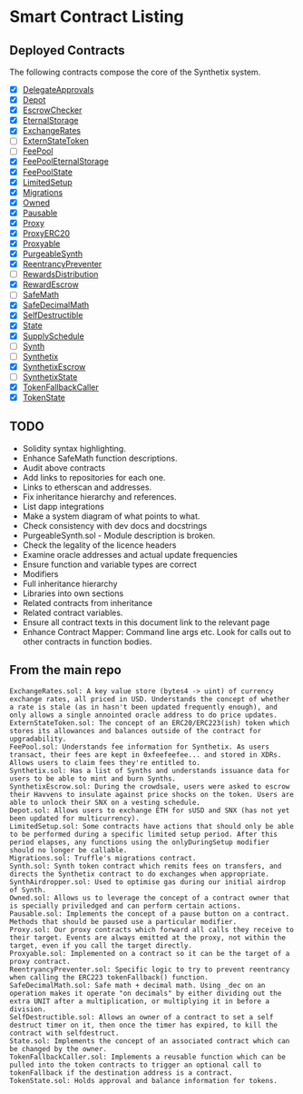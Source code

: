 # Smart Contract Listing

## Deployed Contracts

The following contracts compose the core of the Synthetix system.

* [x] [DelegateApprovals](DelegateApprovals.md)
* [x] [Depot](Depot.md)
* [x] [EscrowChecker](EscrowChecker.md)
* [x] [EternalStorage](EternalStorage.md)
* [x] [ExchangeRates](ExchangeRates.md)
* [ ] [ExternStateToken](ExternStateToken.md)
* [ ] [FeePool](FeePool.md)
* [x] [FeePoolEternalStorage](FeePoolEternalStorage.md)
* [x] [FeePoolState](FeePoolState.md)
* [x] [LimitedSetup](LimitedSetup.md)
* [x] [Migrations](Migrations.md)
* [x] [Owned](Owned.md)
* [x] [Pausable](Pausable.md)
* [x] [Proxy](Proxy.md)
* [x] [ProxyERC20](ProxyERC20.md)
* [x] [Proxyable](Proxyable.md)
* [x] [PurgeableSynth](PurgeableSynth.md)
* [x] [ReentrancyPreventer](ReentrancyPreventer.md)
* [ ] [RewardsDistribution](RewardsDistribution.md)
* [x] [RewardEscrow](RewardEscrow.md)
* [ ] [SafeMath](SafeMath.md)
* [x] [SafeDecimalMath](SafeDecimalMath.md)
* [x] [SelfDestructible](SelfDestructible.md)
* [x] [State](State.md)
* [x] [SupplySchedule](SupplySchedule.md)
* [ ] [Synth](Synth.md)
* [ ] [Synthetix](Synthetix.md)
* [x] [SynthetixEscrow](SynthetixEscrow.md)
* [ ] [SynthetixState](SynthetixState.md)
* [x] [TokenFallbackCaller](TokenFallbackCaller.md)
* [x] [TokenState](TokenState.md)

## TODO

* Solidity syntax highlighting.
* Enhance SafeMath function descriptions.
* Audit above contracts
* Add links to repositories for each one.
* Links to etherscan and addresses.
* Fix inheritance hierarchy and references.
* List dapp integrations
* Make a system diagram of what points to what.
* Check consistency with dev docs and docstrings
* PurgeableSynth.sol - Module description is broken.
* Check the legality of the licence headers
* Examine oracle addresses and actual update frequencies
* Ensure function and variable types are correct
* Modifiers
* Full inheritance hierarchy
* Libraries into own sections
* Related contracts from inheritance
* Related contract variables.
* Ensure all contract texts in this document link to the relevant page
* Enhance Contract Mapper: Command line args etc. Look for calls out to other contracts in function bodies.

## From the main repo

    ExchangeRates.sol: A key value store (bytes4 -> uint) of currency exchange rates, all priced in USD. Understands the concept of whether a rate is stale (as in hasn't been updated frequently enough), and only allows a single annointed oracle address to do price updates.
    ExternStateToken.sol: The concept of an ERC20/ERC223(ish) token which stores its allowances and balances outside of the contract for upgradability.
    FeePool.sol: Understands fee information for Synthetix. As users transact, their fees are kept in 0xfeefeefee... and stored in XDRs. Allows users to claim fees they're entitled to.
    Synthetix.sol: Has a list of Synths and understands issuance data for users to be able to mint and burn Synths.
    SynthetixEscrow.sol: During the crowdsale, users were asked to escrow their Havvens to insulate against price shocks on the token. Users are able to unlock their SNX on a vesting schedule.
    Depot.sol: Allows users to exchange ETH for sUSD and SNX (has not yet been updated for multicurrency).
    LimitedSetup.sol: Some contracts have actions that should only be able to be performed during a specific limited setup period. After this period elapses, any functions using the onlyDuringSetup modifier should no longer be callable.
    Migrations.sol: Truffle's migrations contract.
    Synth.sol: Synth token contract which remits fees on transfers, and directs the Synthetix contract to do exchanges when appropriate.
    SynthAirdropper.sol: Used to optimise gas during our initial airdrop of Synth.
    Owned.sol: Allows us to leverage the concept of a contract owner that is specially priviledged and can perform certain actions.
    Pausable.sol: Implements the concept of a pause button on a contract. Methods that should be paused use a particular modifier.
    Proxy.sol: Our proxy contracts which forward all calls they receive to their target. Events are always emitted at the proxy, not within the target, even if you call the target directly.
    Proxyable.sol: Implemented on a contract so it can be the target of a proxy contract.
    ReentryancyPreventer.sol: Specific logic to try to prevent reentrancy when calling the ERC223 tokenFallback() function.
    SafeDecimalMath.sol: Safe math + decimal math. Using _dec on an operation makes it operate "on decimals" by either dividing out the extra UNIT after a multiplication, or multiplying it in before a division.
    SelfDestructible.sol: Allows an owner of a contract to set a self destruct timer on it, then once the timer has expired, to kill the contract with selfdestruct.
    State.sol: Implements the concept of an associated contract which can be changed by the owner.
    TokenFallbackCaller.sol: Implements a reusable function which can be pulled into the token contracts to trigger an optional call to tokenFallback if the destination address is a contract.
    TokenState.sol: Holds approval and balance information for tokens.
